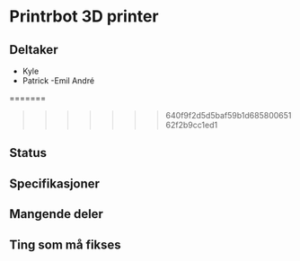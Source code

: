 # Printrbot 3D printer

## Deltaker
- Kyle
- Patrick
-Emil André


=======

>>>>>>> 640f9f2d5d5baf59b1d68580065162f2b9cc1ed1
## Status

## Specifikasjoner

## Mangende deler

## Ting som må fikses
